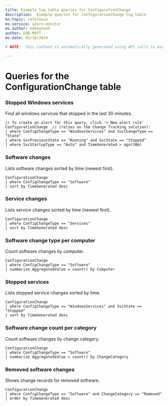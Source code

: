 ```yaml
---
title: Example log table queries for ConfigurationChange
description:  Example queries for ConfigurationChange log table
ms.topic: reference
ms.service: azure-monitor
ms.author: edbaynash
author: EdB-MSFT
ms.date: 02/18/2024

# NOTE:  This content is automatically generated using API calls to Azure. Any edits made on these files will be overwritten in the next run of the script. 

---
```


# Queries for the ConfigurationChange table


### Stopped Windows services   


Find all windows services that stopped in the last 30 minutes.  

```query
// To create an alert for this query, click '+ New alert rule'
ConfigurationChange  // (relies on the Change Tracking solution): 
| where ConfigChangeType == "WindowsServices" and SvcChangeType == "State"
| where SvcPreviousState == "Running" and SvcState == "Stopped"
| where SvcStartupType == "Auto" and TimeGenerated > ago(30m)
```



### Software changes  


Lists software changes sorted by time (newest first).  

```query
ConfigurationChange
| where ConfigChangeType == "Software"
| sort by TimeGenerated desc
```



### Service changes  


Lists service changes sorted by time (newest first).  

```query
ConfigurationChange
| where ConfigChangeType == "Services"
| sort by TimeGenerated desc
```



### Software change type per computer  


Count software changes by computer.  

```query
ConfigurationChange 
| where ConfigChangeType == "Software"
| summarize AggregatedValue = count() by Computer
```



### Stopped services  


Lists stopped service changes sorted by time.  

```query
ConfigurationChange 
| where ConfigChangeType == "WindowsServices" and SvcState == "Stopped" 
| sort by TimeGenerated desc
```



### Software change count per category  


Count software changes by change category.  

```query
ConfigurationChange
| where ConfigChangeType == "Software"
| summarize AggregatedValue = count() by ChangeCategory
```



### Removed software changes  


Shows change records for removed software.  

```query
ConfigurationChange
| where ConfigChangeType == "Software" and ChangeCategory == "Removed"
| order by TimeGenerated desc
```

